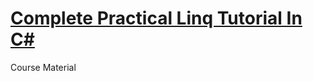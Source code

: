 # [Complete Practical Linq Tutorial In C#](https://www.udemy.com/course/master-linq-csharp/)
Course Material
